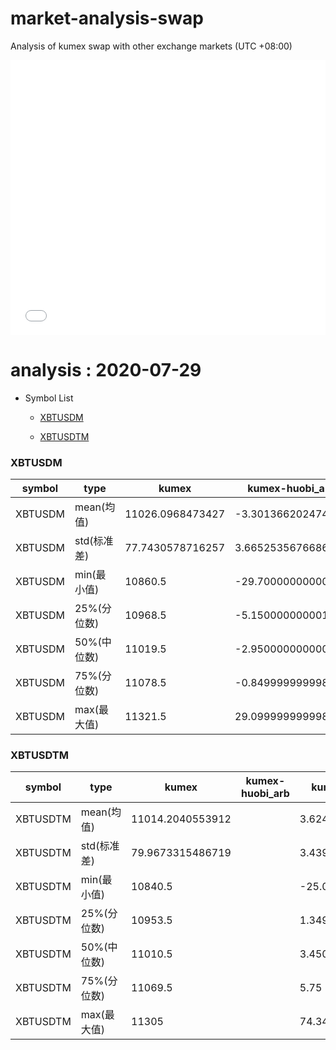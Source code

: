 # market-analysis-swap
Analysis of kumex swap with other exchange markets (UTC +08:00)

<iframe width="100%" height="440" src="./data.html" frameborder="no" border="0" scrolling="no"></iframe>

# analysis : 2020-07-29
* Symbol List

  * [XBTUSDM](#xbtusdm)

  * [XBTUSDTM](#xbtusdtm)


### XBTUSDM

symbol|type|kumex|kumex-huobi_arb|kumex-okex_arb
---|---|---|---|---
XBTUSDM | mean(均值) | 11026.0968473427 | -3.30136620247448 | 2.07052805807058
XBTUSDM | std(标准差) | 77.7430578716257 | 3.66525356766867 | 2.92065674223053
XBTUSDM | min(最小值) | 10860.5 | -29.7000000000007 | -23.0499999999993
XBTUSDM | 25%(分位数) | 10968.5 | -5.15000000000146 | 0.0499999999992724
XBTUSDM | 50%(中位数) | 11019.5 | -2.95000000000073 | 2.25
XBTUSDM | 75%(分位数) | 11078.5 | -0.849999999998545 | 4.04999999999927
XBTUSDM | max(最大值) | 11321.5 | 29.0999999999985 | 68.8499999999985


### XBTUSDTM

symbol|type|kumex|kumex-huobi_arb|kumex-okex_arb
---|---|---|---|---
XBTUSDTM | mean(均值) | 11014.2040553912 |  | 3.62440458067103
XBTUSDTM | std(标准差) | 79.9673315486719 |  | 3.43976459382534
XBTUSDTM | min(最小值) | 10840.5 |  | -25.0499999999993
XBTUSDTM | 25%(分位数) | 10953.5 |  | 1.34999999999854
XBTUSDTM | 50%(中位数) | 11010.5 |  | 3.45000000000073
XBTUSDTM | 75%(分位数) | 11069.5 |  | 5.75
XBTUSDTM | max(最大值) | 11305 |  | 74.3499999999985

